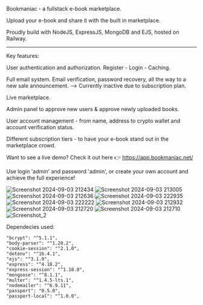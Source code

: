 Bookmaniac - a fullstack e-book marketplace.

Upload your e-book and share it with the built in marketplace.

Proudly build with NodeJS, ExpressJS, MongoDB and EJS, hosted on Railway.

------------------------------------------------------------------

Key features:

User authentication and authorization. Register - Login - Caching.

Full email system. Email verification, password recovery, all the way to a new sale announcement. --> Currently inactive due to subscription plan.

Live marketplace.

Admin panel to approve new users & approve newly uploaded books.

User account management - from name, address to crypto wallet and account verification status.

Different subscription tiers - to have your e-book stand out in the marketplace crowd.

Want to see a live demo? Check it out here 👉 https://app.bookmaniac.net/

Use login 'admin' and password 'admin', or create your own account and achieve the full experience!

![Screenshot 2024-09-03 212434](https://github.com/user-attachments/assets/1cd29464-3e21-459c-98b0-9d0e4de5fa31)
![Screenshot 2024-09-03 213005](https://github.com/user-attachments/assets/ff513e7b-217f-49db-803c-4b8bf58ee974)
![Screenshot 2024-09-03 212636](https://github.com/user-attachments/assets/0fecf8b7-d28a-4816-8a18-9faa61ff76a6)
![Screenshot 2024-09-03 222935](https://github.com/user-attachments/assets/2064d195-9132-40f8-b8cc-47741da4cb55)
![Screenshot 2024-09-03 222222](https://github.com/user-attachments/assets/19fecc8d-c152-46ba-8225-e8c9267dc2f6)
![Screenshot 2024-09-03 212932](https://github.com/user-attachments/assets/ff5ba26c-34eb-4990-8d39-280a8a069f25)
![Screenshot 2024-09-03 212720](https://github.com/user-attachments/assets/1ffb815c-64ff-4dd2-9f91-21d38d38b1e7)
![Screenshot 2024-09-03 212710](https://github.com/user-attachments/assets/c95e1462-1662-47f4-88a6-c4abcdc964e1)
![Screenshot_2](https://github.com/user-attachments/assets/c3373ec9-0305-4892-a2e0-6db85811dc9c)



Dependecies used:


    "bcrypt": "^5.1.1",
    "body-parser": "^1.20.2",
    "cookie-session": "^2.1.0",
    "dotenv": "^16.4.1",
    "ejs": "^3.1.9",
    "express": "^4.18.2",
    "express-session": "^1.18.0",
    "mongoose": "^8.1.1",
    "multer": "^1.4.5-lts.1",
    "nodemailer": "^6.9.11",
    "passport": "0.5.0",
    "passport-local": "^1.0.0",
